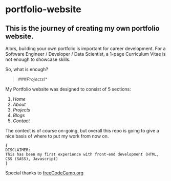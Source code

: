 # portfolio-website

## This is the journey of creating my own portfolio website.

Alors, building your own portfolio is important for career development.
For a Software Engineer / Developer / Data Scientist,
a 1-page Curriculum Vitae is not enough to showcase skills.

So, what is enough?
> ###*Projects!**

My Portfolio website was designed to consist of 5 sections:
1.  *Home*
2.  *About*
3.  *Projects*
4.  *Blogs*
5.  *Contact*

The contect is of course on-going, but overall this repo is going to give a nice basis of where to put my work from now on.

```
{
DISCLAIMER:
This has been my first experience with front-end development (HTML, CSS (SASS), Javascript)
}
```

Special thanks to [freeCodeCamp.org](https://www.youtube.com/watch?v=xV7S8BhIeBo)
